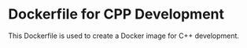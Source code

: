 # Dockerfile for CPP Development

This Dockerfile is used to create a Docker image for C++ development.